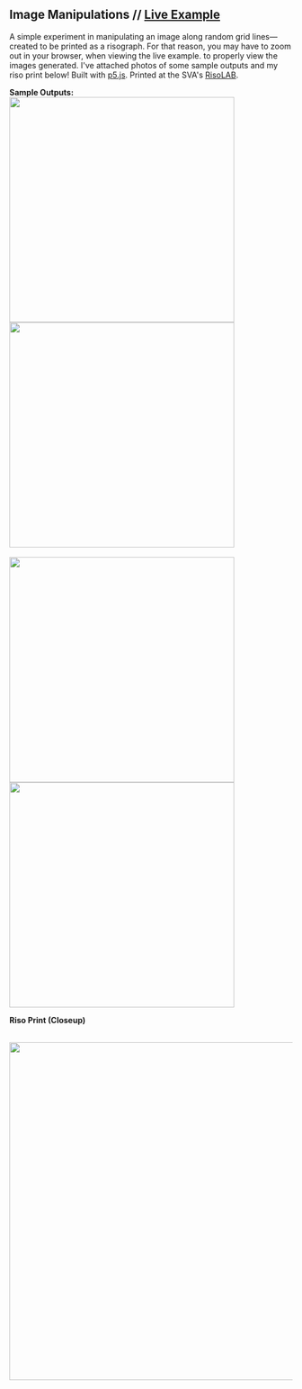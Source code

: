 ## Image Manipulations // [Live Example](https://erinachavez.github.io/experiments/image_manipulation/)

A simple experiment in manipulating an image along random grid lines&mdash; created to be printed as a risograph. For that reason, you may have to zoom out in your browser, when viewing the live example. to properly view the images generated. I've attached photos of some sample outputs and my riso print below! Built with [p5.js](https://p5js.org). Printed at the SVA's [RisoLAB](https://risolab.sva.edu).

**Sample Outputs:**
<br />
<img src="https://github.com/erinachavez/experiments/blob/master/image_manipulation/samples/sample1.png" width="400" />
<img src="https://github.com/erinachavez/experiments/blob/master/image_manipulation/samples/sample2.png" width="400" />
<br /><br />
<img src="https://github.com/erinachavez/experiments/blob/master/image_manipulation/samples/sample3.png" width="400" />
<img src="https://github.com/erinachavez/experiments/blob/master/image_manipulation/samples/sample4.png" width="400" />

**Riso Print (Closeup)**
<br /><br />
<p align="center">
<img src="https://github.com/erinachavez/experiments/blob/master/image_manipulation/samples/riso_sample.jpg" width="600" />
</p>
